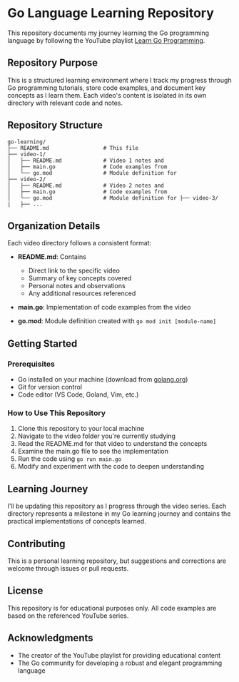 # Go Language Learning Repository

This repository documents my journey learning the Go programming language by following the YouTube playlist [Learn Go Programming](https://www.youtube.com/playlist?list=PLRAV69dS1uWQGDQoBYMZWKjzuhCaOnBpa).

## Repository Purpose

This is a structured learning environment where I track my progress through Go programming tutorials, store code examples, and document key concepts as I learn them. Each video's content is isolated in its own directory with relevant code and notes.

## Repository Structure

```
go-learning/
├── README.md                 # This file
├── video-1/
│   ├── README.md             # Video 1 notes and 
│   ├── main.go               # Code examples from 
│   └── go.mod                # Module definition for 
├── video-2/
│   ├── README.md             # Video 2 notes and 
│   ├── main.go               # Code examples from 
│   └── go.mod                # Module definition for ├── video-3/
|   ├── ...
```

## Organization Details

Each video directory follows a consistent format:

- **README.md**: Contains
  - Direct link to the specific video
  - Summary of key concepts covered
  - Personal notes and observations
  - Any additional resources referenced

- **main.go**: Implementation of code examples from the video

- **go.mod**: Module definition created with `go mod init [module-name]`

## Getting Started

### Prerequisites

- Go installed on your machine (download from [golang.org](https://golang.org/dl/))
- Git for version control
- Code editor (VS Code, Goland, Vim, etc.)

### How to Use This Repository

1. Clone this repository to your local machine
2. Navigate to the video folder you're currently studying
3. Read the README.md for that video to understand the concepts
4. Examine the main.go file to see the implementation
5. Run the code using `go run main.go`
6. Modify and experiment with the code to deepen understanding

## Learning Journey

I'll be updating this repository as I progress through the video series. Each directory represents a milestone in my Go learning journey and contains the practical implementations of concepts learned.

## Contributing

This is a personal learning repository, but suggestions and corrections are welcome through issues or pull requests.

## License

This repository is for educational purposes only. All code examples are based on the referenced YouTube series.

## Acknowledgments

- The creator of the YouTube playlist for providing educational content
- The Go community for developing a robust and elegant programming language
